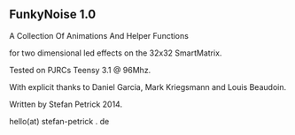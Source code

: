  FunkyNoise 1.0
----------------
A Collection Of
Animations And Helper Functions

for two dimensional led effects
on the 32x32 SmartMatrix.

Tested on PJRCs Teensy 3.1 @ 96Mhz.

With explicit thanks to Daniel Garcia,
Mark Kriegsmann and Louis Beaudoin.

Written by Stefan Petrick 2014.

hello(at) stefan-petrick . de
